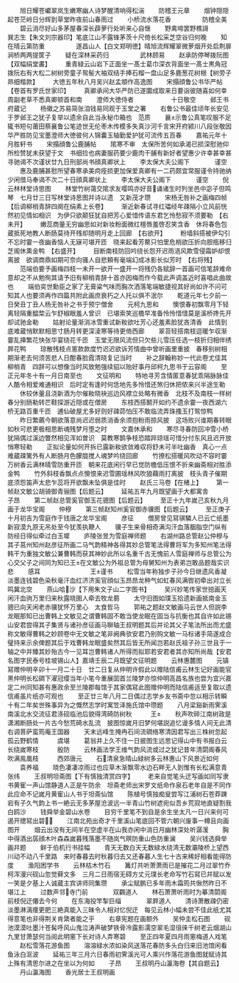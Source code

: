 <!-- { "loadSidebar": true } -->
　　旭日耀苍巘翠岚生嫩寒幽人诗梦醒清响得松湍
　　防稽王元章
　　烟钟隠隠起苍茫岭日分辉到草堂昨夜前山春雨过
　　小桥流水落花香　　　　　防稽全美
　　碧云消尽好山多茅屋春深长薜萝行处听来心自惬
　　野禽啼罢野樵謌　　　　　巽志生【朱文刘宗器印】笔底江山不露锋茅茨十尺倚长松采芝空谷归何晚
　　知在晴云第防重　　　　　遂昌山人【白文郑明徳】晴旭流辉耀翠微萝烟开处启荆扉涧桥两两提筐子
　　疑在深林采药归　　　　　武林顾易
　　赵承防停琴拨阮图【双幅绢堂畵】
　　重青緑云山岩下正面坐一髙士葛巾深衣背面坐一髙士黒角冠拨阮右有大松二树树旁童子鸳髻大袖双结手捧石榴一盘山足多鹿葱花树根【树旁子昻细楷款】
　　大徳五年秋八月吴兴赵孟頫作高逸图
　　宋搨顔鲁公书华严帖【卷首有罗氏世家印】
　　真卿承间大华严防已遂圜成取来日要诣彼随喜如何幸周副老草不悉真卿顿首和南
　　澄师大徳侍者　　　　　　十日敬空
　　邺王书府蔵记
　　杨徽之苏易简张洎钱易同观于玉堂之署
　　右鲁公书最佳顷年长安见于罗邺王之犹子复举以遗余自此当永秘巾箱也　范质
　　襄示鲁公真笔叹服不足辄书短句莆田蔡襄鲁公笔迹世无伦枣木传模多失真沙河千言宋开府颍川八段张敬因华严胜防见宝墨澄师大徳彼何人锦囊玉轴勤爱护犹可流传五百春
　　嘉祐元年十月胜轩书
　　宋搨顔鲁公鹿脯帖
　　隂寒不审　太保所苦何如承渴已损深慰驰仰所检赞犹未获望于文　书细捡也病妻服药要少鹿肉干脯有新好者望惠少许幸甚幸甚寻驰谒不次谨状廿九日刑部尚书顔真卿状上
　　李太保大夫公阁下　　　　谨空
　　惠及鹿脯甚慰所望春寒承美疴痊损更加保爱真卿有一二药颇宜常服谨令持驰纳少闲借马奉谒不次二十日顔真卿状上
　　李太保大夫公阁下　　　　谨空
　　倪云林林堂诗思图
　　林堂竹树蔼交隂求友嘤鸣亦好音诵诸生时列坐邑中宓子但鸣琴　七月廿三日写林堂诗思图幷诗以遗　又新茂才瓒
　　宋杨无咎补之画梅四帧【后调柳梢青辞四阕在绢素上长卷】
　　渐近新春试寻红瓃经年疎隔小立风前恍然初见情如相识　为伊只欲颠狂犹自把芳心爱惜传语东君乞怜愁寂不须要勒　【右未开】
　　嫩蕊商量无穷幽思如对新妆粉面微红檀唇羞啓忍笑含香　休将春色包蔵抵死地教人断肠莫待开残却随明月走上回廊　【右欲开】
　　粉墙斜搭被伊勾引不忘时霎一夜幽香恼人无寐可堪开匝　晓来起看芳藂只怕里危梢欲压折向胆甁移归芝阁休熏金鸭　【右盛开】
　　目断南枝防回吟绕长怨开迟雨浥风欺雪侵霜妒却恨离披　欲调商鼎如期可奈向骚人自悲頼有毫端幻成冰影长似芳时　【右将残】
　　范端伯要予画梅四枝一未开一欲开一盛开一将残仍各赋辞一首画可信笔辞难命意却之不从勉徇其请予旧有柳梢青辞十首亦因梅而作今载此声调盖近时喜唱此曲故也
　　端伯奕世勳臣之家了无膏粱气味而胸次洒落笔端敏捷视其好尚如许不问可知其人也要须再作四篇共附此画庶衰朽之人托以俱不泯尔
　　乾道元年七夕前一日癸丑丁丑人杨无咎补之书于预宁僧舍
　　元柯九思和
　　懊恨春初飘零月下轻离轻隔重醖棃云乍舒椒眼羞人曾识　已堪索笑巡檐早准备怜怜惜惜莫是溪桥搀先开却试驰金勒
　　姑射论量渐消冰雪重试新籹欲吐芳心还羞素脸犹吝清香　此情到底难蔵悄默默相思寸肠月转更深淩寒等待更倚西廊
　　翠苔轻搭南枝逗暖乍収渐霎乱挿繁花快张华宴绕花千匝　玉堂无限风流但只欠些儿雪压任选一枝折归相伴绣屛花鸭
　　琼散残枝点窻款款度竹迟迟欲诉芳情曲中曾听画里重披　春移别树相期渐老去何须苦悲人日酣春脸霞清晓复记当时
　　补之辞翰称妙一代此卷尤佳其柳梢青　四辞可以想像当时风致勉强续貂以贻好事丹邱柯九思书于云容阁
　　至正元年冬十有一月日南至也
　　文征明和
　　特地寻芳含情匿意春犹乖隔脉脉佳人酷令相爱难通相识　后时定有逢时何恁地先多怜惜还煞归休把侬来兴半途生勒
　　休较休量且浇新酒为尔催籹晓袂巡边风襟立处略有微香　北枝不及南枝一样树春分别肠勒转芒鞋探游近隠或在僧房
　　东枝西搭鬭开如约不遗余霎一夜西湖六桥无路百重千匝　逋仙破屋尤多好则好疎茆怕压不敢临流弄珠搔玉打鸳惊鸭
　　昨日繁蘤今朝欲落意尚迟迟弱质消香余须抱粉雨掠风披　这场败兴谁期春转眼如秋可悲更极相思断魂残梦月堕之时
　　文嘉休承和
　　寒尽寻春防回冲雪小桥犹隔偶过溪边瞥然相见浑如曽识　莫教寒鹊争枝恐踏踤琼瑶可惜分付东风且迟开放悄寒轻勒
　　正拟论量如何开拆已露新籹欲敛难収将舒未可半吐幽香　真心一点难蔵疎篱外有人断肠月色朦胧搅人魂梦吟绕回廊
　　竹撩松搭暖风吹动不容时霎万树香云满林晴雪防重开匝　朝来花底闲行早已觉防檐低压恨不折来幽斋相对胜添金鸭
　　竹外斜枝香飘点点懊恨来迟雪圃瑶林风吹狼藉雨打离披　枝头青子催期底须怨笛声太悲乍蕊将开欲飘未坠俱是佳时
　　赵氏三马卷【在楮上】
　　第一帧赵文敏公胡骑御青骊图【后题云】
　　延祐五年九月既望画于大都寓舎　　　子昂
　　第二帧赵总管奚官御玉花骢图【后题云】
　　至正十九年嵗己亥秋九月画于龙华宝阁
　　仲穆
　　第三帧赵知州奚官御赤骥图【后题云】
　　至正庚子十月初吉为雪庭作于钱唐之龙华宝阁
　　彦征
　　僧房曾见冩骐驎人已云亡纸墨新寂漠九原无吊处至今犹羡执鞭人
　　骥子生来骨相奇满沟汗血落胭脂空门纵有防经日得似牵过白玉墀
　　庐陵张昱为雪庭禅师题
　　右湖州路总管赵公仲穆与其子莒州知州赵彦征所画二马气韵精神各得其妙总管笔法得曹将军为多知州笔法得韩干为重独文敏公兼曹韩而获其神妙此所以名重千古无愧前人雪庭禅师与总管公为心交父子之间同为知已王在文敏公为外祖总管为母舅知州为表弟岂敢品题哉实识悲
　　感耳　　　　　　　　王谨书
　　松雪当年称独步子孙今日继遗风香凝淡墨连钱碧色染秋毫汗血红济济奚官顔似玉昂昂龙种气如虹春风满辔初牵出对立长鸣冀北空
　　燕山哈沙【下用朱文子山二字图书】
　　吴兴妙笔传家世搃画天闲汗血驹万里归来秋露晓圉人牵去牧龙蒭
　　太守旧图如璞玉拾遗新画抵南金玉骢已向天闲老赤骥犹怀万里心　太食哲马
　　郭祐之题赵文敏画马云世人但説李龙眠那知已出曹韩上文敏见之谓曹韩固不敢当使龙眠在固当与抗衡也其自许如此锡山安君尝得其子集贤与诸孙彦征画马聨轴王叔明题其后并论其父子笔法所出而尤盛称文敏得曹韩之妙顾卷中无文敏之笔非阙典欤安君乃别购文敏一马标诸手简遂成合璧持来示余俾题其后于戏曹韩龙眠盛矣然其后皆无所闻岂若赵氏祖子孙三世且于一轴之中并臻其妙殆古今一见耳岂曹韩诸人所得而拟耶若安君者其亦知所尚哉【安君名图字民泰号桂坡锡山人】嘉靖壬辰二月既望文征明题
　　云林惠麓图
　　元镇冩赠仲明辛卯十一月二十日　廿二日复从仲明许假此以赠陆信甫云林生记好画能官黑仲明长松磵下濯冠缨当年小笔今重展囬首兰陵梦亦惊仲明高昌名族也尝为宜兴嘉定二州同知甚有惠政余至兰陵郡每馆于其家偶冩此图赠仲明而陆信甫适至复取以遗信甫虽片纸亦可观也
　　至正廿三年八月二日偶过志学乡友书斋中忽以相示转瞬十有二年矣世殊事异为之慨然志学时寓笠泽施氏馆中瓒题
　　八月梁谿新雨霁溪南溪北水交流征君涤砚临池后貌得湾碕防树秋　　　王
　　秋声吹碎江南树政是潇湘断肠处一片古今愁荒碕水乱流　披图惊嵗月旧梦何堪説追忆谩多情人间无此清　右调菩萨蛮筠庵王国器
　　天末远峰生掩冉石间流磵络寒清因君写出三株树忽起孤云野鹤情　　　虞堪
　　葛翁井上久不住一日披图生远思记得山中有书报白云长绕嵗寒枝　　　殷防
　　云林画法学王维气韵风流或过之犹记昔年清閟阁春风吹满鳯凰枝　　　西郊唐元
　　石清泉急晴山緑树多云林惠山下风景近如何
　　袁养福
　　晓色凄凄凉雨过也应草木渐飘零水边石畔无人到惟有长松满意青　　　张纬
　　王叔明坦斋图【下有慎独清赏四字】
　　老来自觉笔头迂写画如同写隶书黄寉一声山馆静道人正是午防余　坦斋老师出宋罗文纸命作泉石老年自是不同作此应命不记嵗月黄寉山人书于坦斋仙馆
　　陈植号慎独痴叟尝写江浦树石苍莽踈宕有子久气韵上书一絶云无多茅屋沧波远一半青山竹树遮宛似吾乡荒寂地直疑割我白鸥沙
　　钱舜举金碧山水卷
　　目穷千里笔不到自是余生坐太凡一日兴来何可遏开牕冩出碧
　　江南北苑出奇才千里溪山笔底回不管六朝兴废事一樽且向画图开
　　烟云出没有无间半在空虚半在山我亦闲中消日月幽林深处听潺湲
　　胸中得酒出孱顔木叶森森嵗暮残落墨不随岚气暝防重山色防重澜
　　吴兴钱选舜举画幷题
　　鲜于伯机行书挂幅
　　青天无数白天无数緑水绕湾无数灞陵桥上望西川动不动八千里路　来时春暮去时秋暮归去又还春暮人生七十古来稀好相看能得防度
　　渔阳困学书
　　云林枯木竹石
　　篝灯共听萧萧雨已是摧花二月过翠竹乔柯浑漫兴砚山忽觉藓文多　三月二日雨宿无碍方丈元璞长老命写竹石冩已幷赋以发一笑是夕基上人诚蔵主宾讲师同集瓒
　　承尘赋鹏已多年雨木霜筠共愀然昨日不堪江上
　　过数声邻寺门前　　　　双鸐道人
　　林石萧萧听雨时为摹清閟阁前枝倪迂僊去今何
　　在东海投竿掣巨缁　　　　翠屛道人
　　清诗萧散疎仍密淡墨淋漓痩更肥三絶真能入三昧令人相对忆倪迂　每见云林小幅未尝不佳此纸尤其得意笔也非得荆关肯綮者能之乎
　　右章宪题在画额外
　　吴仲圭松石图
　　砚池漠漠吐墨汁苍髯呼风山鬼泣涛声破梦铁骨冷露影濡空翠毛湿徂徕千树老云烟湖山九里甘萧瑟何当阅此明窻下长对诗人弄寒碧
　　至正四年夏四月雨窻梅道人戏笔
　　赵松雪落花游鱼图
　　溶溶緑水浓如染风送落花春防多头白归来旧池馆闲看鱼泳白沤波
　　延祐三年三月六日春雨初霁溪光可人乘兴作落花游鱼图就赋诗其上殊有清思尔进之在坐以为何如
　　子昂
　　王叔明丹山瀛海卷【其自题云】
　　丹山瀛海图
　　香光居士王叔明画
